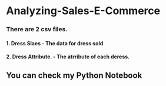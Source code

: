 # Analyzing-Sales-E-Commerce
### There are 2 csv files.
#### 1. Dress Slaes -  The data for dress sold 
#### 2. Dress Attribute. - The atrribute of each deress.

## You can check my Python Notebook 
